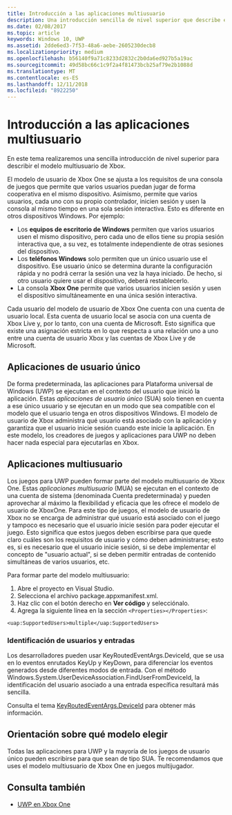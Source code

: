 ```yaml
---
title: Introducción a las aplicaciones multiusuario
description: Una introducción sencilla de nivel superior que describe el modelo multiusuario de Xbox.
ms.date: 02/08/2017
ms.topic: article
keywords: Windows 10, UWP
ms.assetid: 2dde6ed3-7f53-48a6-aebe-2605230decb8
ms.localizationpriority: medium
ms.openlocfilehash: b56140f9a71c8233d2832c2b0da6ed927b5a19ac
ms.sourcegitcommit: 49d58bc66c1c9f2a4f81473bcb25af79e2b1088d
ms.translationtype: MT
ms.contentlocale: es-ES
ms.lasthandoff: 12/11/2018
ms.locfileid: "8922250"
---
```

# <a name="introduction-to-multi-user-applications"></a>Introducción a las aplicaciones multiusuario

En este tema realizaremos una sencilla introducción de nivel superior para describir el modelo multiusuario de Xbox.

El modelo de usuario de Xbox One se ajusta a los requisitos de una consola de juegos que permite que varios usuarios puedan jugar de forma cooperativa en el mismo dispositivo. Asimismo, permite que varios usuarios, cada uno con su propio controlador, inicien sesión y usen la consola al mismo tiempo en una sola sesión interactiva. Esto es diferente en otros dispositivos Windows. Por ejemplo:
* Los **equipos de escritorio de Windows** permiten que varios usuarios usen el mismo dispositivo, pero cada uno de ellos tiene su propia sesión interactiva que, a su vez, es totalmente independiente de otras sesiones del dispositivo.
* Los **teléfonos Windows** solo permiten que un único usuario use el dispositivo. Ese usuario único se determina durante la configuración rápida y no podrá cerrar la sesión una vez la haya iniciado. De hecho, si otro usuario quiere usar el dispositivo, deberá restablecerlo. 
* La consola **Xbox One** permite que varios usuarios inicien sesión y usen el dispositivo simultáneamente en una única sesión interactiva.

Cada usuario del modelo de usuario de Xbox One cuenta con una cuenta de usuario local. Esta cuenta de usuario local se asocia con una cuenta de Xbox Live y, por lo tanto, con una cuenta de Microsoft. Esto significa que existe una asignación estricta en lo que respecta a una relación uno a uno entre una cuenta de usuario Xbox y las cuentas de Xbox Live y de Microsoft.

## <a name="single-user-applications"></a>Aplicaciones de usuario único
De forma predeterminada, las aplicaciones para Plataforma universal de Windows (UWP) se ejecutan en el contexto del usuario que inició la aplicación. Estas *aplicaciones de usuario único* (SUA) solo tienen en cuenta a ese único usuario y se ejecutan en un modo que sea compatible con el modelo que el usuario tenga en otros dispositivos Windows. El modelo de usuario de Xbox administra qué usuario está asociado con la aplicación y garantiza que el usuario inicie sesión cuando este inicie la aplicación. En este modelo, los creadores de juegos y aplicaciones para UWP no deben hacer nada especial para ejecutarlas en Xbox. 

## <a name="multi-user-applications"></a>Aplicaciones multiusuario
Los juegos para UWP pueden formar parte del modelo multiusuario de Xbox One. Estas *aplicaciones multiusuario* (MUA) se ejecutan en el contexto de una cuenta de sistema (denominada Cuenta predeterminada) y pueden aprovechar al máximo la flexibilidad y eficacia que les ofrece el modelo de usuario de XboxOne. Para este tipo de juegos, el modelo de usuario de Xbox no se encarga de administrar qué usuario está asociado con el juego y tampoco es necesario que el usuario inicie sesión para poder ejecutar el juego. Esto significa que estos juegos deben escribirse para que quede claro cuáles son los requisitos de usuario y cómo deben administrarse; esto es, si es necesario que el usuario inicie sesión, si se debe implementar el concepto de "usuario actual", si se deben permitir entradas de contenido simultáneas de varios usuarios, etc.
   
Para formar parte del modelo multiusuario:   
1. Abre el proyecto en Visual Studio.   
2. Selecciona el archivo package.appxmanifest.xml.   
3. Haz clic con el botón derecho en **Ver código** y selecciónalo.   
4. Agrega la siguiente línea en la sección `<Properties></Properties>`:

```
<uap:SupportedUsers>multiple</uap:SupportedUsers>
```

### <a name="identifying-users-and-inputs"></a>Identificación de usuarios y entradas
Los desarrolladores pueden usar KeyRoutedEventArgs.DeviceId, que se usa en lo eventos enrutados KeyUp y KeyDown, para diferenciar los eventos generados desde diferentes modos de entrada.
Con el método Windows.System.UserDeviceAssociation.FindUserFromDeviceId, la identificación del usuario asociado a una entrada específica resultará más sencilla.

Consulta el tema [KeyRoutedEventArgs.DeviceId](https://msdn.microsoft.com/library/windows/apps/windows.ui.xaml.input.keyroutedeventargs.deviceid) para obtener más información.


## <a name="guidance-on-which-model-to-choose"></a>Orientación sobre qué modelo elegir
Todas las aplicaciones para UWP y la mayoría de los juegos de usuario único pueden escribirse para que sean de tipo SUA. Te recomendamos que uses el modelo multiusuario de Xbox One en juegos multijugador.

## <a name="see-also"></a>Consulta también
- [UWP en Xbox One](index.md)
